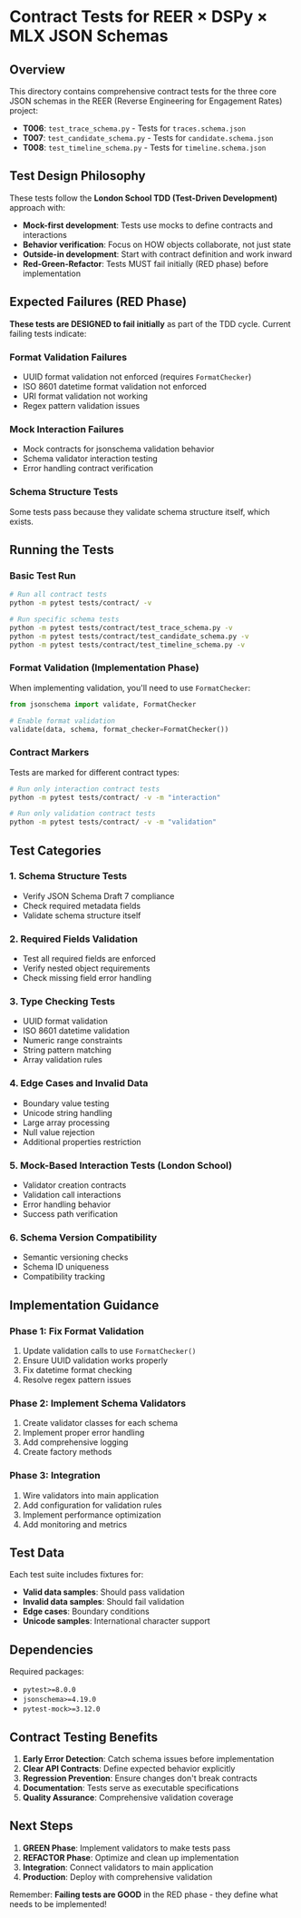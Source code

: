 # Contract Tests for REER × DSPy × MLX JSON Schemas

## Overview

This directory contains comprehensive contract tests for the three core JSON schemas in the REER (Reverse Engineering for Engagement Rates) project:

- **T006**: `test_trace_schema.py` - Tests for `traces.schema.json`
- **T007**: `test_candidate_schema.py` - Tests for `candidate.schema.json`  
- **T008**: `test_timeline_schema.py` - Tests for `timeline.schema.json`

## Test Design Philosophy

These tests follow the **London School TDD (Test-Driven Development)** approach with:

- **Mock-first development**: Tests use mocks to define contracts and interactions
- **Behavior verification**: Focus on HOW objects collaborate, not just state
- **Outside-in development**: Start with contract definition and work inward
- **Red-Green-Refactor**: Tests MUST fail initially (RED phase) before implementation

## Expected Failures (RED Phase)

**These tests are DESIGNED to fail initially** as part of the TDD cycle. Current failing tests indicate:

### Format Validation Failures
- UUID format validation not enforced (requires `FormatChecker`)
- ISO 8601 datetime format validation not enforced
- URI format validation not working
- Regex pattern validation issues

### Mock Interaction Failures
- Mock contracts for jsonschema validation behavior
- Schema validator interaction testing
- Error handling contract verification

### Schema Structure Tests
Some tests pass because they validate schema structure itself, which exists.

## Running the Tests

### Basic Test Run
```bash
# Run all contract tests
python -m pytest tests/contract/ -v

# Run specific schema tests
python -m pytest tests/contract/test_trace_schema.py -v
python -m pytest tests/contract/test_candidate_schema.py -v
python -m pytest tests/contract/test_timeline_schema.py -v
```

### Format Validation (Implementation Phase)
When implementing validation, you'll need to use `FormatChecker`:

```python
from jsonschema import validate, FormatChecker

# Enable format validation
validate(data, schema, format_checker=FormatChecker())
```

### Contract Markers
Tests are marked for different contract types:

```bash
# Run only interaction contract tests
python -m pytest tests/contract/ -v -m "interaction"

# Run only validation contract tests  
python -m pytest tests/contract/ -v -m "validation"
```

## Test Categories

### 1. Schema Structure Tests
- Verify JSON Schema Draft 7 compliance
- Check required metadata fields
- Validate schema structure itself

### 2. Required Fields Validation
- Test all required fields are enforced
- Verify nested object requirements
- Check missing field error handling

### 3. Type Checking Tests
- UUID format validation
- ISO 8601 datetime validation
- Numeric range constraints
- String pattern matching
- Array validation rules

### 4. Edge Cases and Invalid Data
- Boundary value testing
- Unicode string handling
- Large array processing
- Null value rejection
- Additional properties restriction

### 5. Mock-Based Interaction Tests (London School)
- Validator creation contracts
- Validation call interactions
- Error handling behavior
- Success path verification

### 6. Schema Version Compatibility
- Semantic versioning checks
- Schema ID uniqueness
- Compatibility tracking

## Implementation Guidance

### Phase 1: Fix Format Validation
1. Update validation calls to use `FormatChecker()`
2. Ensure UUID validation works properly
3. Fix datetime format checking
4. Resolve regex pattern issues

### Phase 2: Implement Schema Validators
1. Create validator classes for each schema
2. Implement proper error handling
3. Add comprehensive logging
4. Create factory methods

### Phase 3: Integration
1. Wire validators into main application
2. Add configuration for validation rules
3. Implement performance optimization
4. Add monitoring and metrics

## Test Data

Each test suite includes fixtures for:
- **Valid data samples**: Should pass validation
- **Invalid data samples**: Should fail validation
- **Edge cases**: Boundary conditions
- **Unicode samples**: International character support

## Dependencies

Required packages:
- `pytest>=8.0.0`
- `jsonschema>=4.19.0` 
- `pytest-mock>=3.12.0`

## Contract Testing Benefits

1. **Early Error Detection**: Catch schema issues before implementation
2. **Clear API Contracts**: Define expected behavior explicitly  
3. **Regression Prevention**: Ensure changes don't break contracts
4. **Documentation**: Tests serve as executable specifications
5. **Quality Assurance**: Comprehensive validation coverage

## Next Steps

1. **GREEN Phase**: Implement validators to make tests pass
2. **REFACTOR Phase**: Optimize and clean up implementation
3. **Integration**: Connect validators to main application
4. **Production**: Deploy with comprehensive validation

Remember: **Failing tests are GOOD** in the RED phase - they define what needs to be implemented!